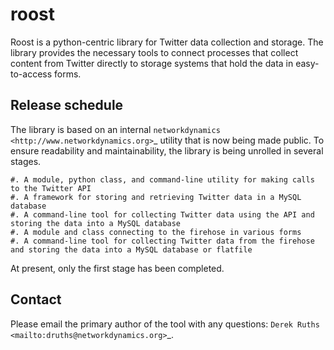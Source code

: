 roost
=====

Roost is a python-centric library for Twitter data collection and storage.  The library provides the necessary tools to connect processes that collect content from Twitter directly to storage systems that hold the data in easy-to-access forms.

Release schedule
----------------

The library is based on an internal `networkdynamics <http://www.networkdynamics.org>`_ utility that is now being made public.  To ensure readability and maintainability, the library is being unrolled in several stages.

	#. A module, python class, and command-line utility for making calls to the Twitter API
	#. A framework for storing and retrieving Twitter data in a MySQL database
	#. A command-line tool for collecting Twitter data using the API and storing the data into a MySQL database
	#. A module and class connecting to the firehose in various forms
	#. A command-line tool for collecting Twitter data from the firehose and storing the data into a MySQL database or flatfile

At present, only the first stage has been completed.
	
Contact
-------

Please email the primary author of the tool with any questions: `Derek Ruths <mailto:druths@networkdynamics.org>`_.